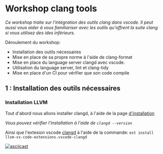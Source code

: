 # Workshop clang tools

*Ce workshop traite sur l'intégration des outils clang dans vscode. Il peut aussi vous aider à vous familiariser avec les outils qu'offrent la suite clang si vous utilisez des ides inférieurs.*

Déroulement du workshop:
 - Installation des outils nécessaires
 - Mise en place de sa propre norme à l'aide de clang-format
 - Mise en place du language server clangd avec vscode.
 - Utilisation du language server, lint et clang-tidy
 - Mise en place d'un CI pour vérifier que son code compile

 ## 1 : Installation des outils nécessaires
 ### Installation LLVM
 Tout d'abord nous allons installer clangd, à l'aide de la page [d'installation](https://clangd.llvm.org/installation.html)

*Vous pouvez vérifier l'installation à l'aide de ``clangd --version``*

 Ainsi que l'extesion vscode [clangd](https://marketplace.visualstudio.com/items?itemName=llvm-vs-code-extensions.vscode-clangd)
 à l'aide de la commande:    ``ext install llvm-vs-code-extensions.vscode-clangd``

[![asciicast](https://asciinema.org/a/14.png)](https://asciinema.org/a/14)